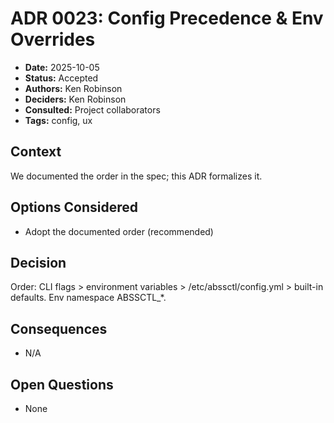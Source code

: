 # ADR 0023: Config Precedence & Env Overrides

- **Date:** 2025-10-05
- **Status:** Accepted
- **Authors:** Ken Robinson
- **Deciders:** Ken Robinson
- **Consulted:** Project collaborators
- **Tags:** config, ux

## Context
We documented the order in the spec; this ADR formalizes it.

## Options Considered
- Adopt the documented order (recommended)

## Decision
Order: CLI flags > environment variables > /etc/abssctl/config.yml > built-in defaults. Env namespace ABSSCTL_*.

## Consequences
- N/A

## Open Questions
- None
